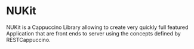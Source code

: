 # NUKit

NUKit is a Cappuccino Library allowing to create very quickly full featured Application that are front ends to server using the concepts defined by RESTCappuccino.